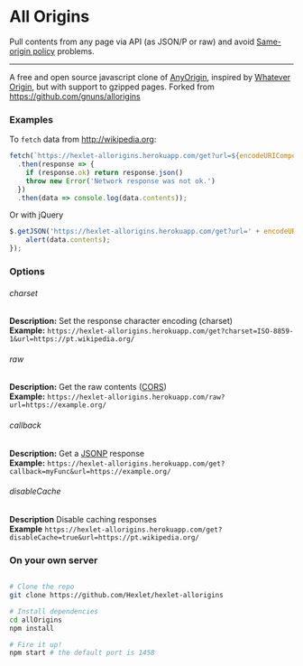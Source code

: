 All Origins
=======

Pull contents from any page via API (as JSON/P or raw) and avoid [Same-origin policy](https://en.wikipedia.org/wiki/Same-origin_policy) problems.


----

A free and open source javascript clone of [AnyOrigin](https://web.archive.org/web/20180807170914/http://anyorigin.com/), inspired by [Whatever Origin](http://WhateverOrigin.org), but with support to gzipped pages. Forked from https://github.com/gnuns/allorigins

### Examples

To `fetch` data from http://wikipedia.org:

```js
fetch(`https://hexlet-allorigins.herokuapp.com/get?url=${encodeURIComponent('https://wikipedia.org')}`)
  .then(response => {
    if (response.ok) return response.json()
    throw new Error('Network response was not ok.')
  })
  .then(data => console.log(data.contents));
```

Or with jQuery

```js
$.getJSON('https://hexlet-allorigins.herokuapp.com/get?url=' + encodeURIComponent('https://wikipedia.org'), function (data) {
    alert(data.contents);
});
```
### Options


###### charset
**Description:** Set the response character encoding (charset)  \
**Example:** `https://hexlet-allorigins.herokuapp.com/get?charset=ISO-8859-1&url=https://pt.wikipedia.org/`


###### raw
**Description:** Get the raw contents ([CORS](https://developer.mozilla.org/en-US/docs/Web/HTTP/CORS))  \
**Example:** `https://hexlet-allorigins.herokuapp.com/raw?url=https://example.org/`

###### callback
**Description:** Get a [JSONP](https://www.w3schools.com/js/js_json_jsonp.asp) response  \
**Example:** `https://hexlet-allorigins.herokuapp.com/get?callback=myFunc&url=https://example.org/`


###### disableCache
**Description** Disable caching responses \
**Example** `https://hexlet-allorigins.herokuapp.com/get?disableCache=true&url=https://pt.wikipedia.org/`


### On your own server
```sh

# Clone the repo
git clone https://github.com/Hexlet/hexlet-allorigins

# Install dependencies
cd allOrigins
npm install

# Fire it up!
npm start # the default port is 1458
```
